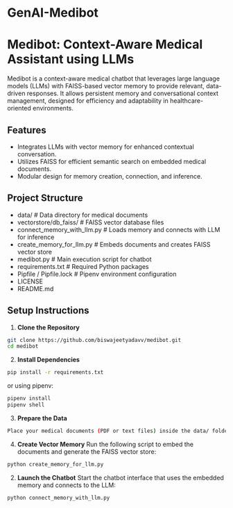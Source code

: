 # GenAI-Medibot

# Medibot: Context-Aware Medical Assistant using LLMs
Medibot is a context-aware medical chatbot that leverages large language models (LLMs) with FAISS-based vector memory to provide relevant, data-driven responses. It allows persistent memory and conversational context management, designed for efficiency and adaptability in healthcare-oriented environments.

## Features
- Integrates LLMs with vector memory for enhanced contextual conversation.
- Utilizes FAISS for efficient semantic search on embedded medical documents.
- Modular design for memory creation, connection, and inference.

## Project Structure
- data/                          # Data directory for medical documents
- vectorstore/db_faiss/         # FAISS vector database files  
- connect_memory_with_llm.py    # Loads memory and connects with LLM for inference  
- create_memory_for_llm.py      # Embeds documents and creates FAISS vector store  
- medibot.py                    # Main execution script for chatbot  
- requirements.txt              # Required Python packages  
- Pipfile / Pipfile.lock        # Pipenv environment configuration  
- LICENSE  
- README.md

## Setup Instructions

1. **Clone the Repository**
```bash
git clone https://github.com/biswajeetyadavv/medibot.git
cd medibot
```

2. **Install Dependencies**
```bash
pip install -r requirements.txt
```
or
using pipenv:
```bash
pipenv install
pipenv shell
```
3. **Prepare the Data**
```bash
Place your medical documents (PDF or text files) inside the data/ folder
```

4. **Create Vector Memory**
   Run the following script to embed the documents and generate the FAISS vector store:
```bash
python create_memory_for_llm.py
```

2. **Launch the Chatbot**
Start the chatbot interface that uses the embedded memory and connects to the LLM:
```bash
python connect_memory_with_llm.py
```
